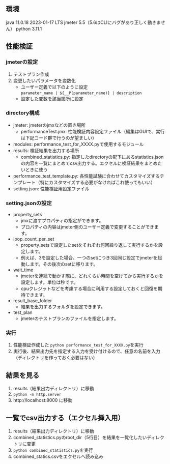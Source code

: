 ## 環境
java 11.0.18 2023-01-17 LTS
jmeter 5.5（5.6はCLIにバグがあり正しく動きません）
python 3.11.1

## 性能検証
### jmeterの設定
1. テストプラン作成
2. 変更したいパラメータを変数化
    - ユーザー定義で以下のように設定  
    `parameter_name | ${__P(parameter_name)} | description`
    - 設定した変数を該当箇所に設定
### directory構成
- jmeter: jmeterのjmxなどの置き場所
    - performanceTest.jmx: 性能検証内容設定ファイル（編集はGUIで、実行は下記コード群で行うのが望ましい）
- modules: performance_test_for_XXXX.pyで使用するモジュール
- results: 検証結果を出力する場所
    - combined_statistics.py: 指定したdirectoryの配下にあるstatistics.jsonの内容を一覧にまとめてcsv出力する。エクセルに検証結果をまとめたいときに使う
- performance_test_template.py: 各性能試験に合わせてカスタマイズするテンプレート（特にカスタマイズする必要がなければこれ使ってもいい）
- setting.json: 性能検証用設定ファイル

### setting.jsonの設定
- property_sets
    - jmxに渡すプロパティの指定ができます。
    - プロパティの内容はjmeter側のユーザー定義で変更することができます。
- loop_count_per_set
    - property_setsで設定したsetをそれぞれ何回繰り返して実行するかを設定します。
    - 例えば、3を設定した場合、一つのsetにつき3回同じ設定でjmeterを起動します。その後次のsetに移ります。
- wait_time
    - jmeterを連続で動かす際に、どれくらい時間を空けてから実行するかを設定します。単位は秒です。
    - cpuクレジットなどを考慮する場合に利用する設定しておくと回復を期待できます。
- result_base_folder
    - 結果を出力するフォルダを設定できます。
- test_plan
    - jmeterのテストプランのファイルを指定します。

### 実行
1. 性能検証作成した `python performance_test_for_XXXX.py`を実行
2. 実行後、結果出力先を指定する入力を受け付けるので、任意の名前を入力   
（ディレクトリを作っておく必要はない）

## 結果を見る
1. results（結果出力ディレクトリ）に移動
2. `python -m http.server`
3. http://localhost:8000 に移動

## 一覧でcsv出力する（エクセル挿入用）
1. results（結果出力ディレクトリ）に移動
2. combined_statistics.pyのroot_dir（5行目）を結果を一覧化したいディレクトリに変更
3. `python combined_statistics.py`を実行
4. combined_statics.csvをエクセルへ読み込み